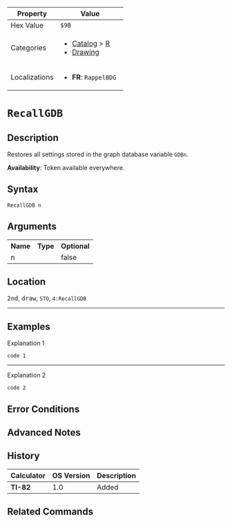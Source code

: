 | Property      | Value |
|---------------|-------|
| Hex Value     | `$9B`|
| Categories    | <ul><li>[Catalog](<../categories/Catalog.md>) > [R](<../categories/Catalog.md#R>)</li><li>[Drawing](<../categories/Drawing.md>)</li></ul> |
| Localizations | <ul><li><b>FR</b>: `RappelBDG `</li></ul> |

# `RecallGDB `

## Description
Restores all settings stored in the graph database variable `GDBn`.


<b>Availability</b>: Token available everywhere.

## Syntax
`RecallGDB n`

## Arguments
<table>
<tr><th>Name</th><th>Type</th><th>Optional</th></tr>

<tr><td>n</td><td></td><td>false</td></tr>

</table>

## Location
<kbd>2nd</kbd>, <kbd>draw</kbd>, `STO`, `4:RecallGDB`
<hr>

## Examples

Explanation 1
```ti-basic
code 1
```
---
Explanation 2
```ti-basic
code 2
```

## Error Conditions


## Advanced Notes


## History
| Calculator | OS Version | Description |
|------------|------------|-------------|
| <b>TI-82</b> | 1.0 | Added

## Related Commands

    